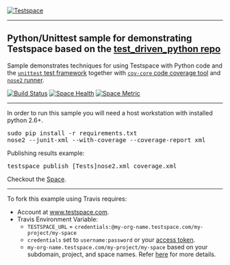 [![Testspace](http://www.testspace.com/public/img/testspace_logo.png)](http://www.testspace.com)
***

## Python/Unittest sample for demonstrating Testspace based on the [test_driven_python repo](https://github.com/siddhi/test_driven_python)

Sample demonstrates techniques for using Testspace with Python code and the [`unittest` test framework](https://docs.python.org/2/library/unittest.html) together with [`cov-core` code coverage tool](https://pypi.python.org/pypi/cov-core) and [`nose2` runner](https://github.com/nose-devs/nose2).

[![Build Status](https://travis-ci.org/testspace-samples/python.unittest.svg?branch=master)](https://travis-ci.org/testspace-samples/python.unittest)
[![Space Health](https://samples.testspace.com/projects/91/spaces/310/badge)](https://samples.testspace.com/projects/91/spaces/310 "Test Cases")
[![Space Metric](https://samples.testspace.com/projects/91/spaces/310/metrics/209/badge)](https://samples.testspace.com/projects/91/spaces/310/metrics#metric-209 "Line/Statement Coverage")

***

In order to run this sample you will need a host workstation with installed python 2.6+.

<pre>
sudo pip install -r requirements.txt
nose2 --junit-xml --with-coverage --coverage-report xml
</pre>

Publishing results example: 

<pre>
testspace publish [Tests]nose2.xml coverage.xml 
</pre> 

Checkout the [Space](https://samples.testspace.com/projects/python/spaces/unittest). 

***

To fork this example using Travis requires:
  - Account at www.testspace.com.
  - Travis Environment Variable: 
    - `TESTSPACE_URL` = `credentials:@my-org-name.testspace.com/my-project/my-space`
    - `credentials` set to `username:password` or your [access token](http://help.testspace.com/using-your-organization:user-settings).
    - `my-org-name.testspace.com/my-project/my-space` based on your subdomain, project, and space names. Refer [here](http://help.testspace.com/reference:runner-reference#login-credentials) for more details. 
    